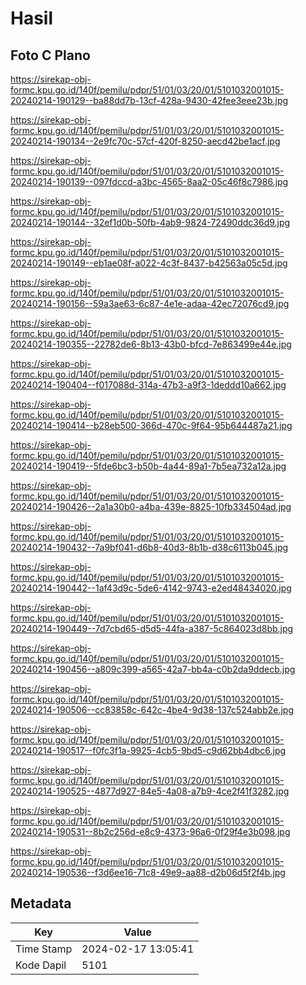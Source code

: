 # Hasil

## Foto C Plano

https://sirekap-obj-formc.kpu.go.id/140f/pemilu/pdpr/51/01/03/20/01/5101032001015-20240214-190129--ba88dd7b-13cf-428a-9430-42fee3eee23b.jpg

https://sirekap-obj-formc.kpu.go.id/140f/pemilu/pdpr/51/01/03/20/01/5101032001015-20240214-190134--2e9fc70c-57cf-420f-8250-aecd42be1acf.jpg

https://sirekap-obj-formc.kpu.go.id/140f/pemilu/pdpr/51/01/03/20/01/5101032001015-20240214-190139--097fdccd-a3bc-4565-8aa2-05c46f8c7986.jpg

https://sirekap-obj-formc.kpu.go.id/140f/pemilu/pdpr/51/01/03/20/01/5101032001015-20240214-190144--32ef1d0b-50fb-4ab9-9824-72490ddc36d9.jpg

https://sirekap-obj-formc.kpu.go.id/140f/pemilu/pdpr/51/01/03/20/01/5101032001015-20240214-190149--eb1ae08f-a022-4c3f-8437-b42563a05c5d.jpg

https://sirekap-obj-formc.kpu.go.id/140f/pemilu/pdpr/51/01/03/20/01/5101032001015-20240214-190156--59a3ae63-6c87-4e1e-adaa-42ec72076cd9.jpg

https://sirekap-obj-formc.kpu.go.id/140f/pemilu/pdpr/51/01/03/20/01/5101032001015-20240214-190355--22782de6-8b13-43b0-bfcd-7e863499e44e.jpg

https://sirekap-obj-formc.kpu.go.id/140f/pemilu/pdpr/51/01/03/20/01/5101032001015-20240214-190404--f017088d-314a-47b3-a9f3-1deddd10a662.jpg

https://sirekap-obj-formc.kpu.go.id/140f/pemilu/pdpr/51/01/03/20/01/5101032001015-20240214-190414--b28eb500-366d-470c-9f64-95b644487a21.jpg

https://sirekap-obj-formc.kpu.go.id/140f/pemilu/pdpr/51/01/03/20/01/5101032001015-20240214-190419--5fde6bc3-b50b-4a44-89a1-7b5ea732a12a.jpg

https://sirekap-obj-formc.kpu.go.id/140f/pemilu/pdpr/51/01/03/20/01/5101032001015-20240214-190426--2a1a30b0-a4ba-439e-8825-10fb334504ad.jpg

https://sirekap-obj-formc.kpu.go.id/140f/pemilu/pdpr/51/01/03/20/01/5101032001015-20240214-190432--7a9bf041-d6b8-40d3-8b1b-d38c6113b045.jpg

https://sirekap-obj-formc.kpu.go.id/140f/pemilu/pdpr/51/01/03/20/01/5101032001015-20240214-190442--1af43d9c-5de6-4142-9743-e2ed48434020.jpg

https://sirekap-obj-formc.kpu.go.id/140f/pemilu/pdpr/51/01/03/20/01/5101032001015-20240214-190449--7d7cbd65-d5d5-44fa-a387-5c864023d8bb.jpg

https://sirekap-obj-formc.kpu.go.id/140f/pemilu/pdpr/51/01/03/20/01/5101032001015-20240214-190456--a809c399-a565-42a7-bb4a-c0b2da9ddecb.jpg

https://sirekap-obj-formc.kpu.go.id/140f/pemilu/pdpr/51/01/03/20/01/5101032001015-20240214-190506--cc83858c-642c-4be4-9d38-137c524abb2e.jpg

https://sirekap-obj-formc.kpu.go.id/140f/pemilu/pdpr/51/01/03/20/01/5101032001015-20240214-190517--f0fc3f1a-9925-4cb5-9bd5-c9d62bb4dbc6.jpg

https://sirekap-obj-formc.kpu.go.id/140f/pemilu/pdpr/51/01/03/20/01/5101032001015-20240214-190525--4877d927-84e5-4a08-a7b9-4ce2f41f3282.jpg

https://sirekap-obj-formc.kpu.go.id/140f/pemilu/pdpr/51/01/03/20/01/5101032001015-20240214-190531--8b2c256d-e8c9-4373-96a6-0f29f4e3b098.jpg

https://sirekap-obj-formc.kpu.go.id/140f/pemilu/pdpr/51/01/03/20/01/5101032001015-20240214-190536--f3d6ee16-71c8-49e9-aa88-d2b06d5f2f4b.jpg


## Metadata

| Key        | Value               |
| ---------- | ------------------- |
| Time Stamp | 2024-02-17 13:05:41 |
| Kode Dapil | 5101                |



